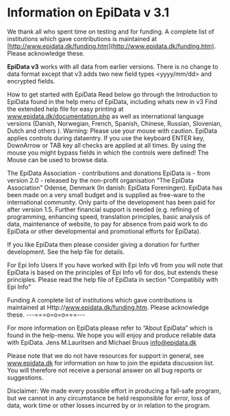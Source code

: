 # Information on EpiData v 3.1

We thank all who spent time on testing and for funding. A complete list of institutions which gave contributions is maintained at [http://www.epidata.dk/funding.htm](http://www.epidata.dk/funding.htm). Please acknowledge these.
 
**EpiData v3** works with all data from earlier versions. There is no change to data format  except that v3 adds two new field types <yyyy/mm/dd> and encrypted fields. 

How to get started with EpiData 
Read below go through the Introduction to EpiData found in the help menu of EpiData, including whats new in v3
Find the extended help file for easy printing at www.epidata.dk/documentation.php as well as international language versions (Danish, Norwegian, French, Spanish, Chinese, Russian, Slovenian, Dutch and others ). 
Warning: Please use your mouse with caution. EpiData applies controls during dataentry. If you use the keyboard ENTER key, DownArrow or TAB key all checks are applied at all times. By using the mouse you might bypass fields in which the controls were defined! The Mouse can be used to browse data.
   
The EpiData Association  - contributions and donations
EpiData is - from version 2.0 - released by the non-profit organisation “The EpiData Association” Odense, Denmark  (In danish: EpiData Foreningen). EpiData has been made on a very small budget and is supplied as free-ware to the international community. Only parts of the development has been paid for after version 1.5. Further financial support is needed (e.g. refining of programming, enhancing speed, translation principles, basic analysis of data, maintenance of website, to pay for absence from paid work to do EpiData or other developmental and promotional efforts for EpiData). 

If you like EpiData then please consider giving a donation for further development. See the help file for details. 

For Epi Info Users
If you have worked with Epi Info v6 from you will note that EpiData is based on the principles of Epi Info v6 for dos, but extends these principles. Please read the help file of EpiData in section "Compatibily with Epi Info" 

Funding
A complete list of institutions which gave contributions is maintained at Http://www.epidata.dk/funding.htm. Please acknowledge these.
---===o=o=o===---

For more information on EpiData please refer to “About EpiData” which is found in the help-menu. 
We hope you will enjoy and produce reliable data with EpiData.
Jens M.Lauritsen and Michael Bruus
info@epidata.dk

Please note that we do not have resources for support in general, see www.epidata.dk for information on how to join the epidata discussion list. 
You will therefore not receive a personal answer on all bug reports or suggestions.

Disclaimer:
We made every possible effort in producing a fail-safe program, but we cannot in any circumstance be held responsible for error, loss of data, work time or other losses incurred by or in relation to the program.

